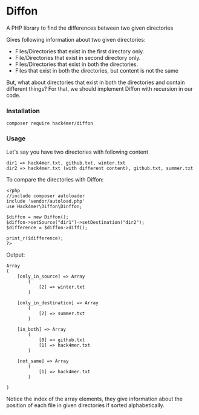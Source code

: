 # Diffon
A PHP library to find the differences between two given directories

Gives following information about two given directories: 
- Files/Directories that exist in the first directory only.
- File/Directories that exist in second directory only.
- Files/Directories that exist in both the directories.
- Files that exist in both the directories, but content is not the same 

But, what about directories that exist in both the directories and contain different things?
For that, we should implement Diffon with recursion in our code.
### Installation
    composer require hack4mer/diffon

### Usage
Let's say you have two directories with following content
    
    dir1 => hack4mer.txt, github.txt, winter.txt
    dir2 => hack4mer.txt (with different content), github.txt, summer.txt
    
To compare the directories with Diffon:
    
    <?php
    //include composer autoloader
    include 'vendor/autoload.php'
    use Hack4mer\Diffon\Dinffon;
    
    $diffon = new Diffon();
    $diffon->setSource("dir1")->setDestination("dir2");
    $difference = $diffon->diff();
    
    print_r($difference);
    ?>
    
Output:

    Array
    (
        [only_in_source] => Array
            (
                [2] => winter.txt
            )
    
        [only_in_destination] => Array
            (
                [2] => summer.txt
            )
    
        [in_both] => Array
            (
                [0] => github.txt
                [1] => hack4mer.txt
            )
    
        [not_same] => Array
            (
                [1] => hack4mer.txt
            )
    
    )
    
Notice the index of the array elements, they give information about the position of each file in given directories if sorted alphabetically.